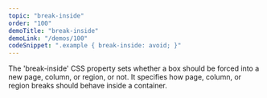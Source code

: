 ```yaml
---
topic: "break-inside"
order: "100"
demoTitle: "break-inside"
demoLink: "/demos/100"
codeSnippet: ".example { break-inside: avoid; }"
---
```


The 'break-inside' CSS property sets whether a box should be forced into a new page, column, or region, or not. It specifies how page, column, or region breaks should behave inside a container.
<br />
